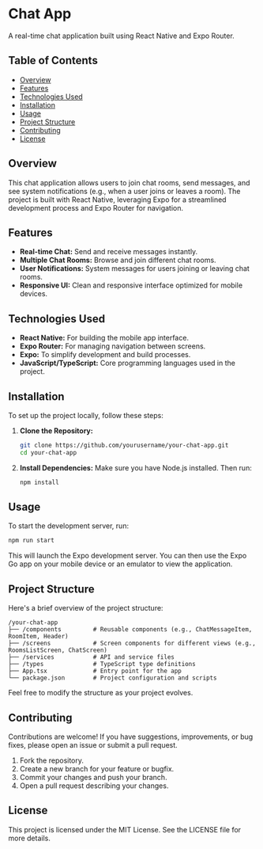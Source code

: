 # Chat App

A real-time chat application built using React Native and Expo Router.

## Table of Contents
- [Overview](#overview)
- [Features](#features)
- [Technologies Used](#technologies-used)
- [Installation](#installation)
- [Usage](#usage)
- [Project Structure](#project-structure)
- [Contributing](#contributing)
- [License](#license)

## Overview

This chat application allows users to join chat rooms, send messages, and see system notifications (e.g., when a user joins or leaves a room). The project is built with React Native, leveraging Expo for a streamlined development process and Expo Router for navigation.

## Features

- **Real-time Chat:** Send and receive messages instantly.
- **Multiple Chat Rooms:** Browse and join different chat rooms.
- **User Notifications:** System messages for users joining or leaving chat rooms.
- **Responsive UI:** Clean and responsive interface optimized for mobile devices.

## Technologies Used

- **React Native:** For building the mobile app interface.
- **Expo Router:** For managing navigation between screens.
- **Expo:** To simplify development and build processes.
- **JavaScript/TypeScript:** Core programming languages used in the project.

## Installation

To set up the project locally, follow these steps:

1. **Clone the Repository:**
   ```bash
   git clone https://github.com/yourusername/your-chat-app.git
   cd your-chat-app
   ```

2. **Install Dependencies:**
   Make sure you have Node.js installed. Then run:
   ```bash
   npm install
   ```

## Usage

To start the development server, run:

```bash
npm run start
```

This will launch the Expo development server. You can then use the Expo Go app on your mobile device or an emulator to view the application.

## Project Structure

Here's a brief overview of the project structure:

```
/your-chat-app
├── /components         # Reusable components (e.g., ChatMessageItem, RoomItem, Header)
├── /screens            # Screen components for different views (e.g., RoomsListScreen, ChatScreen)
├── /services           # API and service files
├── /types              # TypeScript type definitions
├── App.tsx             # Entry point for the app
└── package.json        # Project configuration and scripts
```

Feel free to modify the structure as your project evolves.

## Contributing

Contributions are welcome! If you have suggestions, improvements, or bug fixes, please open an issue or submit a pull request.

1. Fork the repository.
2. Create a new branch for your feature or bugfix.
3. Commit your changes and push your branch.
4. Open a pull request describing your changes.

## License

This project is licensed under the MIT License. See the LICENSE file for more details.

